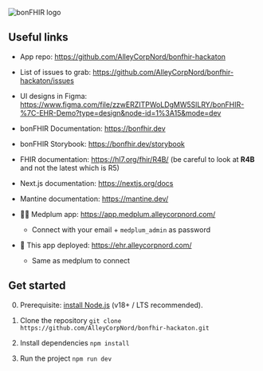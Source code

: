 ![bonFHIR logo](https://bonfhir.dev/img/bonfhir_logo.svg)

## Useful links

- App repo: https://github.com/AlleyCorpNord/bonfhir-hackaton
- List of issues to grab: https://github.com/AlleyCorpNord/bonfhir-hackaton/issues
- UI designs in Figma: https://www.figma.com/file/zzwERZITPWoLDgMW5SlLRY/bonFHIR-%7C-EHR-Demo?type=design&node-id=1%3A15&mode=dev
- bonFHIR Documentation: https://bonfhir.dev
- bonFHIR Storybook: https://bonfhir.dev/storybook
- FHIR documentation: https://hl7.org/fhir/R4B/ (be careful to look at **R4B** and not the latest which is R5)
- Next.js documentation: https://nextjs.org/docs
- Mantine documentation: https://mantine.dev/

- 👩‍⚕️ Medplum app: https://app.medplum.alleycorpnord.com/
  - Connect with your email + `medplum_admin` as password
- 🚀 This app deployed: https://ehr.alleycorpnord.com/
  - Same as medplum to connect

## Get started

0. Prerequisite: [install Node.js](https://nodejs.org/en/download) (v18+ / LTS recommended).

1. Clone the repository
   `git clone https://github.com/AlleyCorpNord/bonfhir-hackaton.git`

2. Install dependencies
   `npm install`

3. Run the project
   `npm run dev`
